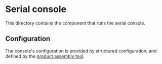 # Serial console

This directory contains the component that runs the serial console.

## Configuration

The console's configuration is provided by structured configuration, and defined
by the [product assembly tool](/src/lib/assembly/platform_configuration/src/lib.rs).
